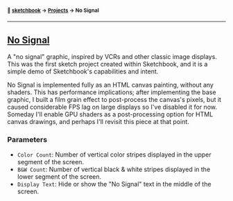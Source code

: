 #### <sup>:notebook: [sketchbook](../../../../../) → [Projects](../) → No Signal</sup>
---

## [No Signal](http://flatpickles.com/sketchbook/#no-signal)

A "no signal" graphic, inspired by VCRs and other classic image displays. This was the first sketch project created within Sketchbook, and it is a simple demo of Sketchbook's capabilities and intent.

No Signal is implemented fully as an HTML canvas painting, without any shaders. This has performance implications; after implementing the base graphic, I built a film grain effect to post-process the canvas's pixels, but it caused considerable FPS lag on large displays so I've disabled it for now. Someday I'll enable GPU shaders as a post-processing option for HTML canvas drawings, and perhaps I'll revisit this piece at that point.

### Parameters

* `Color Count`: Number of vertical color stripes displayed in the upper segment of the screen.
* `B&W Count`: Number of vertical black & white stripes displayed in the lower segment of the screen.
* `Display Text`: Hide or show the "No Signal" text in the middle of the screen.